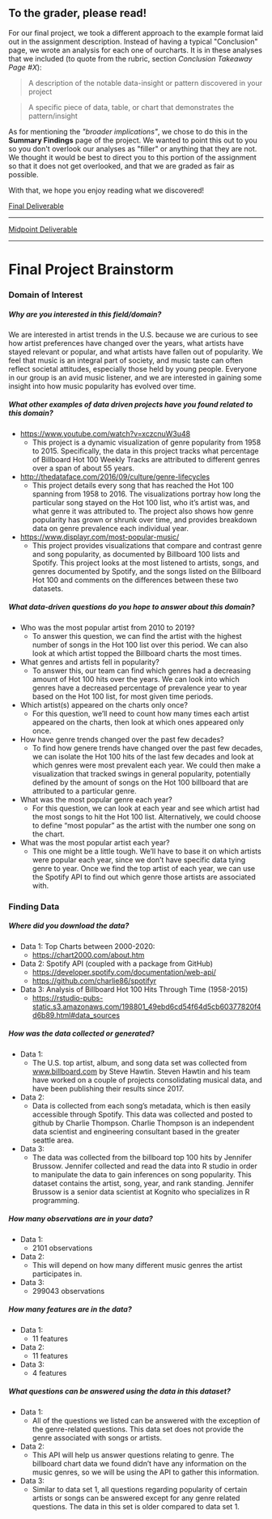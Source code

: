 

## To the grader, please read!

For our final project, we took a different approach to the example format laid
out in the assignment description. Instead of having a typical "Conclusion" 
page, we wrote an analysis for each one of  ourcharts. It is in these analyses
that we included (to quote from the rubric, section 
_Conclusion Takeaway Page #X_):

> A description of the notable data-insight or pattern discovered in your 
  project
  
>A specific piece of data, table, or chart that demonstrates the pattern/insight

As for mentioning the _"broader implications"_, we chose to do this in the
**Summary Findings** page of the project. We wanted to point this out to you so
you don't overlook our analyses as "filler" or anything that they are not. We
thought it would be best to direct you to this portion of the assignment so that
it does not get overlooked, and that we are graded as fair as possible.

With that, we hope you enjoy reading what we discovered!

[Final Deliverable](https://perezkay.shinyapps.io/final-project-info201-sp20/)

---

[Midpoint Deliverable](https://info-201a-sp20.github.io/final-project-Info201-Sp20/) 

---

# Final Project Brainstorm

### Domain of Interest

##### Why are you interested in this field/domain?
We are interested in artist trends in the U.S. because we are curious to see
how artist preferences have changed over the years, what artists have stayed
relevant or popular, and what artists have fallen out of popularity. We feel
that music is an integral part of society, and music taste can often reflect
societal attitudes, especially those held by young people. Everyone in our
group is an avid music listener, and we are interested in gaining some insight
into how music popularity has evolved over time.

##### What other examples of data driven projects have you found related to this domain?
- https://www.youtube.com/watch?v=xczcnuW3u48
  - This project is a dynamic visualization of genre popularity
 from 1958 to 2015. Specifically, the data in this project tracks what
 percentage of Billboard Hot 100 Weekly Tracks are attributed to different
 genres over a span of about 55 years.
- http://thedataface.com/2016/09/culture/genre-lifecycles
  - This project details every song that has reached the Hot 100 spanning from
 1958 to 2016. The visualizations portray how long the particular song stayed
 on the Hot 100 list, who it’s artist was, and what genre it was attributed to.
 The project also shows how genre popularity has grown or shrunk over time, and
 provides breakdown data on genre prevalence each individual year.
- https://www.displayr.com/most-popular-music/
  - This project provides visualizations that compare and contrast genre and
 song popularity, as documented by Billboard 100 lists and Spotify. This
 project looks at the most listened to artists, songs, and genres documented by
 Spotify, and the songs listed on the Billboard Hot 100 and comments on the
 differences between these two datasets.


##### What data-driven questions do you hope to answer about this domain?
- Who was the most popular artist from 2010 to 2019?
  - To answer this question, we can find the artist with the highest number of
 songs in the Hot 100 list over this period. We can also look at which artist
 topped the Billboard charts the most times.
- What genres and artists fell in popularity?
  - To answer this, our team can find which genres had a decreasing amount of
 Hot 100 hits over the years. We can look into which genres have a decreased
 percentage of prevalence year to year based on the  Hot 100 list, for most
 given time periods.
- Which artist(s) appeared on the charts only once?
  - For this question, we’ll need to count how many times each artist appeared
 on the charts, then look at which ones appeared only once.
- How have genre trends changed over the past few decades?
  - To find how genere trends have changed over the past few decades, we can
 isolate the Hot 100 hits of the last few decades and look at which genres were
 most prevalent each year. We could then make a visualization that tracked
 swings in general popularity, potentially defined by the amount of songs on
 the Hot 100 billboard that are attributed to a particular genre.
- What was the most popular genre each year?
  - For this question, we can look at each year and see which artist had the
 most songs to hit the Hot 100 list. Alternatively, we could choose to define
 “most popular” as the artist with the number one song on the chart.
- What was the most popular artist each year?
  - This one might be a little tough. We’ll have to base it on which artists
 were popular each year, since we don’t have specific data tying genre to year.
 Once we find the top artist of each year, we can use the Spotify API to find
 out which genre those artists are associated with.

### Finding Data

##### Where did you download the data?
- Data 1: Top Charts between 2000-2020:
  - https://chart2000.com/about.htm
- Data  2: Spotify API (coupled with a package from GitHub)
  - https://developer.spotify.com/documentation/web-api/
  - https://github.com/charlie86/spotifyr
- Data 3: Analysis of Billboard Hot 100 Hits Through Time (1958-2015)
  - https://rstudio-pubs-static.s3.amazonaws.com/198801_49ebd6cd54f64d5cb60377820f4d6b89.html#data_sources

##### How was the data collected or generated?
- Data 1:
  - The U.S. top artist, album, and song data set was collected from
 www.billboard.com by Steve Hawtin. Steven Hawtin and his team have worked on a
 couple of projects consolidating musical data, and have been publishing their
 results since 2017.
- Data 2:
  -   Data is collected from each song’s metadata, which is then easily
 accessible through Spotify. This data was collected and posted to github by
 Charlie Thompson. Charlie Thompson is an independent data scientist and
 engineering consultant based in the greater seattle area.
- Data 3:
  - The data was collected from the billboard top 100 hits by Jennifer Brussow.
 Jennifer collected and read the data into R studio in order to manipulate the
 data to gain inferences on song popularity. This dataset contains the artist,
 song, year, and rank standing. Jennifer Brussow is a senior data scientist at
 Kognito who specializes in R programming.

##### How many observations are in your data?
- Data 1:
  - 2101 observations
- Data 2:
  - This will depend on how many different music genres the artist participates
 in.
- Data 3:
  - 299043 observations

##### How many features are in the data?
- Data 1:
  - 11 features
- Data 2:
  - 11 features
- Data 3:
  - 4 features

##### What questions can be answered using the data in this dataset?
- Data 1:
  - All of the questions we listed can be answered with the exception of the
 genre-related questions. This data set does not provide the genre associated
 with songs or artists.
- Data 2:
  - This API will help us answer questions relating to genre. The billboard
 chart data we found didn’t have any information on the music genres, so we
 will be using the API to gather this information.
- Data 3:
  - Similar to data set 1, all questions regarding popularity of certain artists
  or songs can be answered except for any genre related questions. The data in
	this set is older compared to data set 1.
